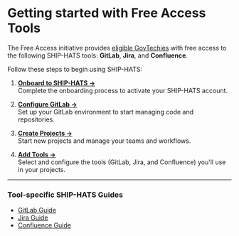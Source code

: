 # Getting started with Free Access Tools

The Free Access initiative provides [eligible GovTechies](/eligibility.md) with free access to the following SHIP-HATS tools: **GitLab**, **Jira**, and **Confluence**.

Follow these steps to begin using SHIP-HATS:

1. [**Onboard to SHIP-HATS →**](https://docs.developer.tech.gov.sg/docs/ship-hats-docs/getting-started/onboard-via-ship-hats-portal?id=step-2-onboard-to-ship-hats)  
   Complete the onboarding process to activate your SHIP-HATS account.

2. [**Configure GitLab →**](https://docs.developer.tech.gov.sg/docs/ship-hats-docs/getting-started/configure-gitlab?id=step-3-configure-gitlab)  
   Set up your GitLab environment to start managing code and repositories.

3. [**Create Projects →**](https://docs.developer.tech.gov.sg/docs/ship-hats-docs/portal/manage-projects?id=create-new-projects)  
   Start new projects and manage your teams and workflows.

4. [**Add Tools →**](https://docs.developer.tech.gov.sg/docs/ship-hats-docs/portal/manage-tools?id=manage-tools)  
   Select and configure the tools (GitLab, Jira, and Confluence) you'll use in your projects.

---

### Tool-specific SHIP-HATS Guides

- [GitLab Guide](https://docs.developer.tech.gov.sg/docs/ship-hats-docs/tools/gitlab/gitlab-overview)  
- [Jira Guide](https://docs.developer.tech.gov.sg/docs/ship-hats-docs/tools/jira/jira-overview)  
- [Confluence Guide](https://docs.developer.tech.gov.sg/docs/ship-hats-docs/tools/confluence/confluence-overview)